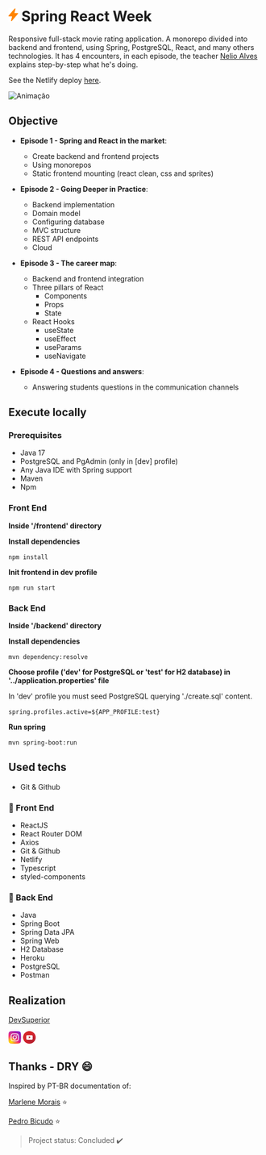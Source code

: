 # ![DevSuperior logo](https://raw.githubusercontent.com/devsuperior/bds-assets/main/ds/devsuperior-logo-small.png) Spring React Week
Responsive full-stack movie rating application. A monorepo divided into backend and frontend, using Spring, PostgreSQL, React, and many others technologies. It has 4 encounters, in each episode, the teacher [Nelio Alves](https://github.com/acenelio) explains step-by-step what he's doing.

See the Netlify deploy [here](https://hilbert-dsmovie.netlify.app/).

![Animação](https://user-images.githubusercontent.com/52302576/153282063-d5dd62e0-c03c-495f-aec9-caf9e3a35a56.gif)

## Objective

- **Episode 1 - Spring and React in the market**:
    - Create backend and frontend projects
    - Using monorepos
    - Static frontend mounting (react clean, css and sprites)


- **Episode 2 - Going Deeper in Practice**:
    - Backend implementation
    - Domain model
    - Configuring database
    - MVC structure
    - REST API endpoints
    - Cloud

- **Episode 3 - The career  map**:
    - Backend and frontend integration
    - Three pillars of React
        - Components
        - Props
        - State
    - React Hooks
        - useState
        - useEffect
        - useParams
        - useNavigate

- **Episode 4 - Questions and answers**:
    - Answering students questions in the communication channels

## Execute locally

### Prerequisites

* Java 17
* PostgreSQL and PgAdmin (only in [dev] profile)
* Any Java IDE with Spring support
* Maven
* Npm

### Front End
__Inside '/frontend' directory__

__Install dependencies__
```shell
npm install
```
__Init frontend in dev profile__
```shell
npm run start
```

### Back End
__Inside '/backend' directory__

__Install dependencies__
```shell
mvn dependency:resolve
```

__Choose profile ('dev' for PostgreSQL or 'test' for H2 database) in '../application.properties' file__

In 'dev' profile you must seed PostgreSQL querying './create.sql' content. 

```
spring.profiles.active=${APP_PROFILE:test}
```

__Run spring__
```shell
mvn spring-boot:run
```

## Used techs
- Git & Github

### 🎨 Front End
- ReactJS
- React Router DOM
- Axios
- Git & Github
- Netlify
- Typescript
- styled-components

### 🔧 Back End
- Java
- Spring Boot
- Spring Data JPA
- Spring Web
- H2 Database
- Heroku
- PostgreSQL
- Postman

## Realization
[DevSuperior](https://devsuperior.com.br)

[![DevSuperior no Instagram](https://raw.githubusercontent.com/devsuperior/bds-assets/main/ds/ig-icon.png)](https://instagram.com/devsuperior.ig)
[![DevSuperior no Youtube](https://raw.githubusercontent.com/devsuperior/bds-assets/main/ds/yt-icon.png)](https://youtube.com/devsuperior)

## Thanks - DRY 😄
Inspired by PT-BR documentation of:

[Marlene Morais](https://github.com/MarleneMoraes) ⭐

[Pedro Bicudo](https://github.com/PedroBicudo) ⭐


> Project status: Concluded :heavy_check_mark:
